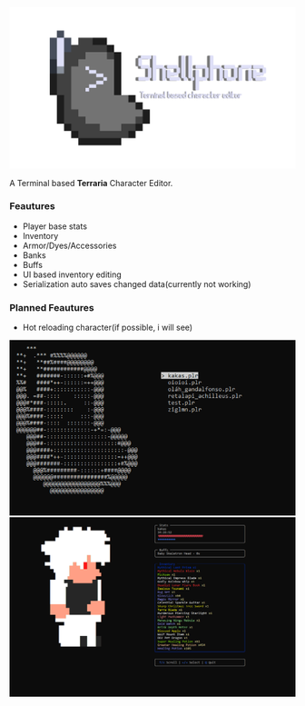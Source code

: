 ![Shellphone](./images/banner.png)

A Terminal based **Terraria** Character Editor.

### Feautures
- Player base stats
- Inventory
- Armor/Dyes/Accessories
- Banks
- Buffs
- UI based inventory editing
- Serialization auto saves changed data(currently not working)

### Planned Feautures
- Hot reloading character(if possible, i will see)

![Screenshot](./images/image2.png)
![Screenshot](./images/image1.png)
